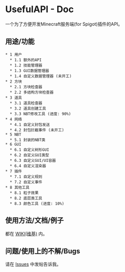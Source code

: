 # UsefulAPI - Doc
一个为了方便开发Minecraft服务端(for Spigot)插件的API。

用途/功能
--------
```
* 1 用户
  * 1.1 额外的API
  * 1.2 技能管理器
  * 1.3 GUI数据管理器
  * 1.4 自定义数据管理器 (未开工)
* 2 方块
  * 2.1 方块检查器
  * 2.2 多结构方块检查器
* 3 道具
  * 3.1 道具检查器
  * 3.2 道具创建工具
  * 3.3 NBT修改工具 (进度: 90%)
* 4 网络
  * 4.1 自定义封包发送
  * 4.2 封包拦截事件 (未开工)
* 5 NBT
  * 5.1 封装的NBT类
* 6 GUI
  * 6.1 自定义树形GUI
  * 6.2 自定义GUI类型
  * 6.3 自定义GUI/UI容器
  * 6.4 自定义渲染器
* 7 插件
  * 7.1 自定义规则
  * 7.2 自定义事件
* 8 其他工具
  * 8.1 粒子效果
  * 8.2 底层类工具
  * 8.3 颜色工具 (进度: 10%)
```

使用方法/文档/例子
--------
都在 [WIKI(维基)](https://github.com/imfanhua/Minecraft-UAPI/wiki) 内。

问题/使用上的不解/Bugs
--------
请在 [Issues](https://github.com/imfanhua/Minecraft-UAPI/issues) 中发帖告诉我。